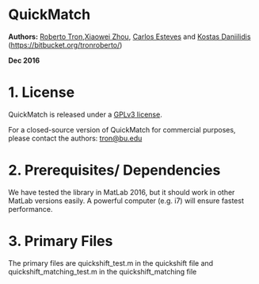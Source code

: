 # QuickMatch
**Authors:** [Roberto Tron](http://sites.bu.edu/tron/publications/),[Xiaowei Zhou](xiaowz@seas.upenn.edu), [Carlos Esteves](machc@seas.upenn.edu) and [Kostas Daniilidis](kostas@seas.upenn.edu) (https://bitbucket.org/tronroberto/)

**Dec 2016**

# 1. License

QuickMatch is released under a [GPLv3 license](License-gpl.txt).

For a closed-source version of QuickMatch for commercial purposes, please contact the authors: tron@bu.edu

# 2. Prerequisites/ Dependencies
We have tested the library in MatLab 2016, but it should work in other MatLab versions easily. A powerful computer (e.g. i7) will ensure fastest performance.

# 3. Primary Files
The primary files are quickshift_test.m in the quickshift file and quickshift_matching_test.m in the quickshift_matching file


